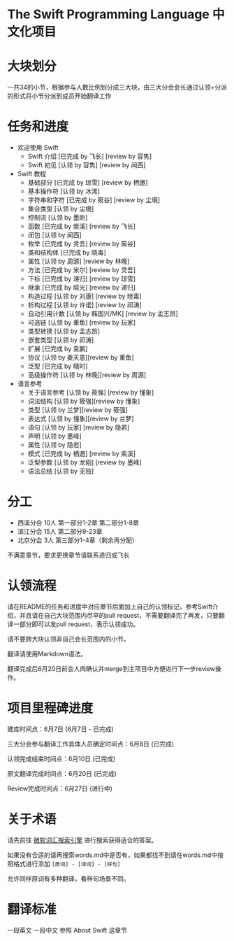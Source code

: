 The Swift Programming Language 中文化项目
========================================

# 大块划分

一共34的小节，根据参与人数比例划分成三大块，由三大分会会长通过认领+分派的形式将小节分派到成员开始翻译工作

# 任务和进度

* 欢迎使用 Swift
   * Swift 介绍 [已完成 by 飞长] [review by 容隽]
   * Swift 初见  [认领 by 容隽] [review by 闻西]
* Swift 教程
   * 基础部分 [已完成 by 琼雪] [review by 栖邀]
   * 基本操作符 [认领 by 冰浠]
   * 字符串和字符 [已完成 by 筱谷] [review by 尘境]
   * 集合类型 [认领 by 尘境]
   * 控制流 [认领 by 墨昕]
   * 函数 [已完成 by 紫溪] [review by 飞长]
   * 闭包 [认领 by 闻西]
   * 枚举 [已完成 by 灵吾] [review by 筱谷]
   * 类和结构体 [已完成 by 晓毒]
   * 属性 [认领 by 周源] [review by 林晚]
   * 方法 [已完成 by 米尔] [review by 灵吾]
   * 下标 [已完成 by 递归] [review by 琼雪]
   * 继承 [已完成 by 晗光] [review by 递归]
   * 构造过程 [认领 by 刘康] [review by 晓毒]
   * 析构过程 [认领 by 许诺] [review by 祁涛]
   * 自动引用计数 [认领 by 韩国兴/MK] [review by 孟志昂]
   * 可选链 [认领 by 重鱼] [review by 玩家]
   * 类型转换 [认领 by 孟志昂]
   * 嵌套类型 [认领 by 祁涛]
   * 扩展 [已完成 by 袁鹏]
   * 协议 [认领 by 姜天意][review by 重鱼]
   * 泛型 [已完成 by 晴时]
   * 高级操作符 [认领 by 林晚][review by 周源]
* 语言参考
   * 关于语言参考 [认领 by 筱强] [review by 懂象]
   * 词法结构 [认领 by 筱强][review by 懂象]
   * 类型 [认领 by 兰梦][review by 筱强]
   * 表达式 [认领 by 懂象][review by 兰梦]
   * 语句 [认领 by 玩家] [review by 隐若]
   * 声明 [认领 by 墨峰]
   * 属性 [认领 by 隐若]
   * 模式 [已完成 by 栖邀] [review by 紫溪]
   * 泛型参数 [认领 by 龙刚] [review by 墨峰]
   * 语法总结 [认领 by 无独]

# 分工
* 西溪分会 10人 第一部分1-2章 第二部分1-8章
* 滨江分会 15人 第二部分9-23章
* 北京分会 3人  第三部分1-4章（剩余再分配）

不满意章节，要求更换章节请联系递归或飞长

# 认领流程

请在README的任务和进度中对应章节后面加上自己的认领标记，参考Swift介绍，并且请在自己大块范围内尽早的pull request，不需要翻译完了再发，只要翻译一部分即可以发pull request，表示认领成功。

请不要跨大块认领非自己会长范围内的小节。

翻译请使用Markdown语法。

翻译完成后6月20日前会人肉确认并merge到主项目中方便进行下一步review操作。

# 项目里程碑进度

建库时间点：6月7日 (6月7日 - 已完成)

三大分会参与翻译工作具体人员确定时间点：6月8日 (已完成)

认领完成结束时间点：6月10日 (已完成)

原文翻译完成时间点：6月20日 (已完成)

Review完成时间点：6月27日 (进行中)

# 关于术语

请先前往 [微软词汇搜索引擎](http://www.microsoft.com/Language/zh-cn/Search.aspx) 进行搜索获得适合的答案。

如果没有合适的请再搜索words.md中是否有，如果都找不到请在words.md中按照格式进行添加 `[原词] - [译词] - [样句]`

允许同样原词有多种翻译，看样句场景不同。

# 翻译标准

一段英文 一段中文 参照 About Swift 这章节
